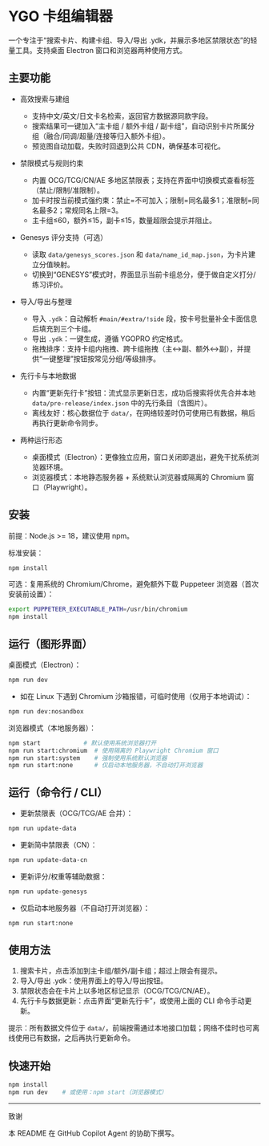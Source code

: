 # YGO 卡组编辑器

一个专注于“搜索卡片、构建卡组、导入/导出 .ydk，并展示多地区禁限状态”的轻量工具。支持桌面 Electron 窗口和浏览器两种使用方式。

## 主要功能

- 高效搜索与建组
  - 支持中文/英文/日文卡名检索，返回官方数据源同款字段。
  - 搜索结果可一键加入“主卡组 / 额外卡组 / 副卡组”，自动识别卡片所属分组（融合/同调/超量/连接等归入额外卡组）。
  - 预览图自动加载，失败时回退到公共 CDN，确保基本可视化。

- 禁限模式与规则约束
  - 内置 OCG/TCG/CN/AE 多地区禁限表；支持在界面中切换模式查看标签（禁止/限制/准限制）。
  - 加卡时按当前模式强约束：禁止=不可加入；限制=同名最多1；准限制=同名最多2；常规同名上限=3。
  - 主卡组≤60，额外≤15，副卡≤15，数量超限会提示并阻止。

- Genesys 评分支持（可选）
  - 读取 `data/genesys_scores.json` 和 `data/name_id_map.json`，为卡片建立分值映射。
  - 切换到“GENESYS”模式时，界面显示当前卡组总分，便于做自定义打分/练习评价。

- 导入/导出与整理
  - 导入 `.ydk`：自动解析 `#main/#extra/!side` 段，按卡号批量补全卡面信息后填充到三个卡组。
  - 导出 `.ydk`：一键生成，遵循 YGOPRO 约定格式。
  - 拖拽排序：支持卡组内拖拽、跨卡组拖拽（主↔副、额外↔副），并提供“一键整理”按钮按常见分组/等级排序。

- 先行卡与本地数据
  - 内置“更新先行卡”按钮：流式显示更新日志，成功后搜索将优先合并本地 `data/pre-release/index.json` 中的先行条目（含图片）。
  - 离线友好：核心数据位于 `data/`，在网络较差时仍可使用已有数据，稍后再执行更新命令同步。

- 两种运行形态
  - 桌面模式（Electron）：更像独立应用，窗口关闭即退出，避免干扰系统浏览器环境。
  - 浏览器模式：本地静态服务器 + 系统默认浏览器或隔离的 Chromium 窗口（Playwright）。

## 安装

前提：Node.js >= 18，建议使用 npm。

标准安装：

```bash
npm install
```

可选：复用系统的 Chromium/Chrome，避免额外下载 Puppeteer 浏览器（首次安装前设置）：

```bash
export PUPPETEER_EXECUTABLE_PATH=/usr/bin/chromium
npm install
```

## 运行（图形界面）

桌面模式（Electron）：

```bash
npm run dev
```

- 如在 Linux 下遇到 Chromium 沙箱报错，可临时使用（仅用于本地调试）：

```bash
npm run dev:nosandbox
```

浏览器模式（本地服务器）：

```bash
npm start            # 默认使用系统浏览器打开
npm run start:chromium  # 使用隔离的 Playwright Chromium 窗口
npm run start:system    # 强制使用系统默认浏览器
npm run start:none      # 仅启动本地服务器，不自动打开浏览器
```

## 运行（命令行 / CLI）

- 更新禁限表（OCG/TCG/AE 合并）：

```bash
npm run update-data
```

- 更新简中禁限表（CN）：

```bash
npm run update-data-cn
```

- 更新评分/权重等辅助数据：

```bash
npm run update-genesys
```

- 仅启动本地服务器（不自动打开浏览器）：

```bash
npm run start:none
```

## 使用方法

1) 搜索卡片，点击添加到主卡组/额外/副卡组；超过上限会有提示。
2) 导入/导出 .ydk：使用界面上的导入/导出按钮。
3) 禁限状态会在卡片上以多地区标记显示（OCG/TCG/CN/AE）。
4) 先行卡与数据更新：点击界面“更新先行卡”，或使用上面的 CLI 命令手动更新。

提示：所有数据文件位于 `data/`，前端按需通过本地接口加载；网络不佳时也可离线使用已有数据，之后再执行更新命令。

## 快速开始

```bash
npm install
npm run dev    # 或使用：npm start（浏览器模式）
```

---

致谢

本 README 在 GitHub Copilot Agent 的协助下撰写。

